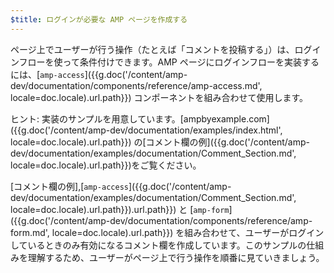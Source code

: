 ```yaml
---
$title: ログインが必要な AMP ページを作成する
---
```

ページ上でユーザーが行う操作（たとえば「コメントを投稿する」）は、ログインフローを使って条件付けできます。AMP ページにログインフローを実装するには、[`amp-access`]({{g.doc('/content/amp-dev/documentation/components/reference/amp-access.md', locale=doc.locale).url.path}}) コンポーネントを組み合わせて使用します。

ヒント: 実装のサンプルを用意しています。[ampbyexample.com]({{g.doc('/content/amp-dev/documentation/examples/index.html', locale=doc.locale).url.path}}) の[コメント欄の例]({{g.doc('/content/amp-dev/documentation/examples/documentation/Comment_Section.md', locale=doc.locale).url.path}})をご覧ください。

[コメント欄の例],[`amp-access`]({{g.doc('/content/amp-dev/documentation/examples/documentation/Comment_Section.md', locale=doc.locale).url.path}}).url.path}}) と [`amp-form`]({{g.doc('/content/amp-dev/documentation/components/reference/amp-form.md', locale=doc.locale).url.path}}) を組み合わせて、ユーザーがログインしているときのみ有効になるコメント欄を作成しています。このサンプルの仕組みを理解するため、ユーザーがページ上で行う操作を順番に見ていきましょう。
